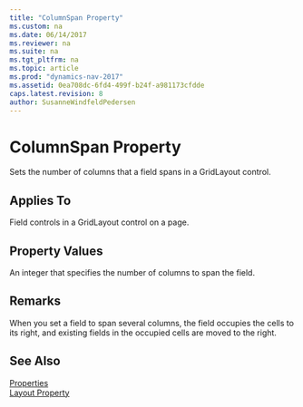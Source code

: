 ```yaml
---
title: "ColumnSpan Property"
ms.custom: na
ms.date: 06/14/2017
ms.reviewer: na
ms.suite: na
ms.tgt_pltfrm: na
ms.topic: article
ms.prod: "dynamics-nav-2017"
ms.assetid: 0ea708dc-6fd4-499f-b24f-a981173cfdde
caps.latest.revision: 8
author: SusanneWindfeldPedersen
---
```


# ColumnSpan Property
Sets the number of columns that a field spans in a GridLayout control.  
  
## Applies To  
Field controls in a GridLayout control on a page.  
  
## Property Values  
An integer that specifies the number of columns to span the field.  
  
## Remarks  
When you set a field to span several columns, the field occupies the cells to its right, and existing fields in the occupied cells are moved to the right. 
<!-- 
For example, the following figure illustrates a GridLayout control that consists of four fields arranged in two rows. --> 

## See Also    
[Properties](devenv-properties.md)  
[Layout Property](devenv-layout-property.md)  
  